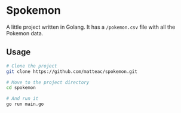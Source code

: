 # Spokemon

A little project written in Golang.
It has a `/pokemon.csv` file with all the Pokemon data.

## Usage
```bash
# Clone the project
git clone https://github.com/matteac/spokemon.git

# Move to the project directory
cd spokemon

# And run it
go run main.go
```

